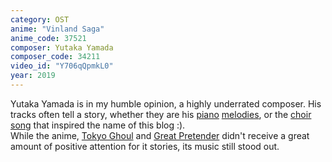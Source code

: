 ```yaml
---
category: OST
anime: "Vinland Saga"
anime_code: 37521
composer: Yutaka Yamada
composer_code: 34211
video_id: "Y706qQpmkL0"
year: 2019
---
```

Yutaka Yamada is in my humble opinion, a highly underrated composer. His tracks often tell a story, whether they are his <a href="https://youtu.be/CHgewxzACJA">piano</a> <a href="https://youtu.be/r0jKNgewjbE">melodies</a>, or the <a href="https://youtu.be/XmYAU2R-C9E">choir song</a> that inspired the name of this blog :).
<br>
While the anime, <a href="https://myanimelist.net/anime/22319">Tokyo Ghoul</a> and <a href="https://myanimelist.net/anime/40052">Great Pretender</a> didn't receive a great amount of positive attention for it stories, its music still stood out.
